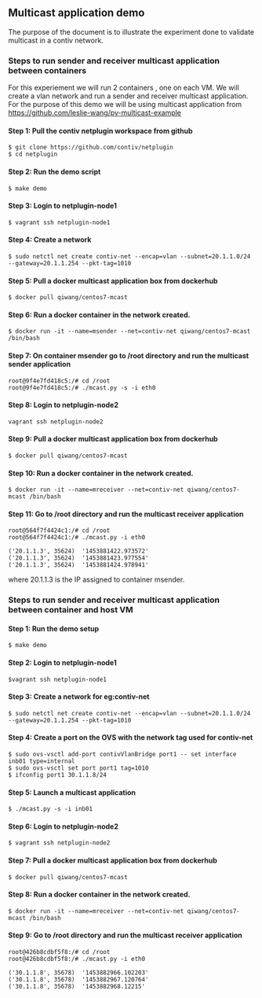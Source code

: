 ## Multicast application demo
The purpose of the document is to illustrate the experiment done to validate
multicast in a contiv network.

### Steps to run sender and receiver multicast application between containers
For this experiement we will run 2 containers , one on each VM. We will create a vlan network
and run a sender and receiver multicast application. For the purpose of this demo we will be using
multicast application from https://github.com/leslie-wang/py-multicast-example

#### Step 1: Pull the contiv netplugin workspace from github
```
$ git clone https://github.com/contiv/netplugin
$ cd netplugin
```

#### Step 2: Run the demo script
`$ make demo`

#### Step 3: Login to netplugin-node1
`$ vagrant ssh netplugin-node1`

#### Step 4: Create a network
`$ sudo netctl net create contiv-net --encap=vlan --subnet=20.1.1.0/24 --gateway=20.1.1.254 --pkt-tag=1010`

#### Step 5: Pull a docker multicast application box from dockerhub
`$ docker pull qiwang/centos7-mcast`

#### Step 6: Run a docker container in the network created.
`$ docker run -it --name=msender --net=contiv-net qiwang/centos7-mcast /bin/bash`

#### Step 7: On container msender go to /root directory and run the multicast sender application
```
root@9f4e7fd418c5:/# cd /root
root@9f4e7fd418c5:/# ./mcast.py -s -i eth0
```
#### Step 8: Login to netplugin-node2
`vagrant ssh netplugin-node2`

#### Step 9: Pull a docker multicast application box from dockerhub
`$ docker pull qiwang/centos7-mcast`

#### Step 10: Run a docker container in the network created.
`$ docker run -it --name=mreceiver --net=contiv-net qiwang/centos7-mcast /bin/bash`

#### Step 11: Go to /root directory and run the multicast receiver application
```
root@564f7f4424c1:/# cd /root
root@564f7f4424c1:/# ./mcast.py -i eth0

('20.1.1.3', 35624)  '1453881422.973572'
('20.1.1.3', 35624)  '1453881423.977554'
('20.1.1.3', 35624)  '1453881424.978941'
```

where 20.1.1.3 is the IP assigned to container msender.


### Steps to run sender and receiver multicast application between container and host VM

#### Step 1: Run the demo setup
`$ make demo`

#### Step 2: Login to netplugin-node1
`$vagrant ssh netplugin-node1`

#### Step 3: Create a network for eg:contiv-net
`$ sudo netctl net create contiv-net --encap=vlan --subnet=20.1.1.0/24 --gateway=20.1.1.254 --pkt-tag=1010`

#### Step 4: Create a port on the OVS with the network tag used for contiv-net
```
$ sudo ovs-vsctl add-port contivVlanBridge port1 -- set interface inb01 type=internal
$ sudo ovs-vsctl set port port1 tag=1010
$ ifconfig port1 30.1.1.8/24
```

#### Step 5: Launch a multicast application
`$ ./mcast.py -s -i inb01`

#### Step 6: Login to netplugin-node2
`$ vagrant ssh netplugin-node2`

#### Step 7: Pull a docker multicast application box from dockerhub
`$ docker pull qiwang/centos7-mcast`

#### Step 8: Run a docker container in the network created.
`$ docker run -it --name=mreceiver --net=contiv-net qiwang/centos7-mcast /bin/bash`

#### Step 9: Go to /root directory and run the multicast receiver application
```
root@426b8cdbf5f8:/# cd /root
root@426b8cdbf5f8:/# ./mcast.py -i eth0

('30.1.1.8', 35678)  '1453882966.102203'
('30.1.1.8', 35678)  '1453882967.120764'
('30.1.1.8', 35678)  '1453882968.12215'
```
